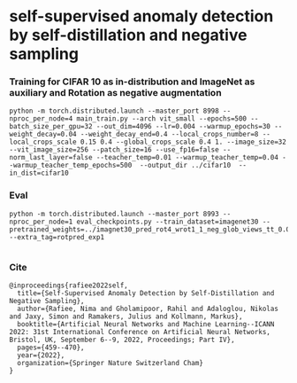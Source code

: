 # self-supervised anomaly detection by self-distillation and negative sampling


### Training for CIFAR 10 as in-distribution and ImageNet as auxiliary and Rotation as negative augmentation
```
python -m torch.distributed.launch --master_port 8998 --nproc_per_node=4 main_train.py --arch vit_small --epochs=500 --batch_size_per_gpu=32 --out_dim=4096 --lr=0.004 --warmup_epochs=30 --weight_decay=0.04 --weight_decay_end=0.4 --local_crops_number=8 --local_crops_scale 0.15 0.4 --global_crops_scale 0.4 1. --image_size=32 --vit_image_size=256 --patch_size=16 --use_fp16=false --norm_last_layer=false --teacher_temp=0.01 --warmup_teacher_temp=0.04 --warmup_teacher_temp_epochs=500  --output_dir ../cifar10  --in_dist=cifar10
```

### Eval
```
python -m torch.distributed.launch --master_port 8993 --nproc_per_node=1 eval_checkpoints.py --train_dataset=imagenet30 --pretrained_weights=../imagnet30_pred_rot4_wrot1_1_neg_glob_views_tt_0.04/checkpoint.pth   --extra_tag=rotpred_exp1 


```







<!-- ### Visualize occupied classes
check args first ...
```
python -m occupied_classes
``` -->


### Cite


```
@inproceedings{rafiee2022self,
  title={Self-Supervised Anomaly Detection by Self-Distillation and Negative Sampling},
  author={Rafiee, Nima and Gholamipoor, Rahil and Adaloglou, Nikolas and Jaxy, Simon and Ramakers, Julius and Kollmann, Markus},
  booktitle={Artificial Neural Networks and Machine Learning--ICANN 2022: 31st International Conference on Artificial Neural Networks, Bristol, UK, September 6--9, 2022, Proceedings; Part IV},
  pages={459--470},
  year={2022},
  organization={Springer Nature Switzerland Cham}
}
```
